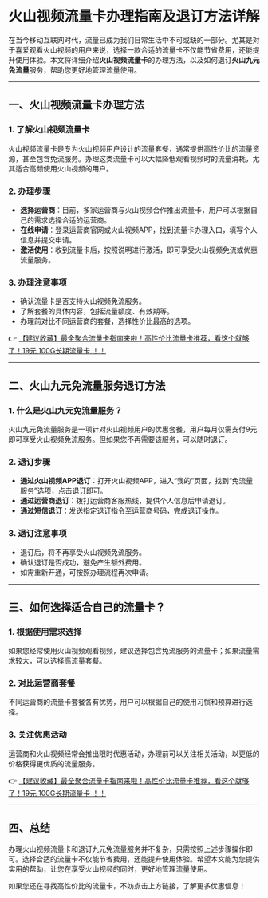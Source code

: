 # 火山视频流量卡办理指南及退订方法详解

在当今移动互联网时代，流量已成为我们日常生活中不可或缺的一部分。尤其是对于喜爱观看火山视频的用户来说，选择一款合适的流量卡不仅能节省费用，还能提升使用体验。本文将详细介绍**火山视频流量卡**的办理方法，以及如何退订**火山九元免流量**服务，帮助您更好地管理流量使用。

---

## 一、火山视频流量卡办理方法

### 1. 了解火山视频流量卡
火山视频流量卡是专为火山视频用户设计的流量套餐，通常提供高性价比的流量资源，甚至包含免流服务。办理这类流量卡可以大幅降低观看视频时的流量消耗，尤其适合高频使用火山视频的用户。

### 2. 办理步骤
- **选择运营商**：目前，多家运营商与火山视频合作推出流量卡，用户可以根据自己的需求选择合适的运营商。
- **在线申请**：登录运营商官网或火山视频APP，找到流量卡办理入口，填写个人信息并提交申请。
- **激活使用**：收到流量卡后，按照说明进行激活，即可享受火山视频免流或优惠流量服务。

### 3. 办理注意事项
- 确认流量卡是否支持火山视频免流服务。
- 了解套餐的具体内容，包括流量额度、有效期等。
- 办理前对比不同运营商的套餐，选择性价比最高的选项。

👉 [【建议收藏】最全聚合流量卡指南来啦！高性价比流量卡推荐，看这个就够了！19元 100G长期流量卡 ！！](https://bit.ly/Liuliangka)

---

## 二、火山九元免流量服务退订方法

### 1. 什么是火山九元免流量服务？
火山九元免流量服务是一项针对火山视频用户的优惠套餐，用户每月仅需支付9元即可享受火山视频免流服务。但如果您不再需要该服务，可以随时退订。

### 2. 退订步骤
- **通过火山视频APP退订**：打开火山视频APP，进入“我的”页面，找到“免流量服务”选项，点击退订即可。
- **通过运营商退订**：拨打运营商客服热线，提供个人信息后申请退订。
- **通过短信退订**：发送指定退订指令至运营商号码，完成退订操作。

### 3. 退订注意事项
- 退订后，将不再享受火山视频免流服务。
- 确认退订是否成功，避免产生额外费用。
- 如需重新开通，可按照办理流程再次申请。

---

## 三、如何选择适合自己的流量卡？

### 1. 根据使用需求选择
如果您经常使用火山视频观看视频，建议选择包含免流服务的流量卡；如果流量需求较大，可以选择高流量套餐。

### 2. 对比运营商套餐
不同运营商的流量卡套餐各有优势，用户可以根据自己的使用习惯和预算进行选择。

### 3. 关注优惠活动
运营商和火山视频经常会推出限时优惠活动，办理前可以关注相关活动，以更低的价格获得更优质的流量服务。

👉 [【建议收藏】最全聚合流量卡指南来啦！高性价比流量卡推荐，看这个就够了！19元 100G长期流量卡 ！！](https://bit.ly/Liuliangka)

---

## 四、总结

办理火山视频流量卡和退订九元免流量服务并不复杂，只需按照上述步骤操作即可。选择合适的流量卡不仅能节省费用，还能提升使用体验。希望本文能为您提供实用的帮助，让您在享受火山视频的同时，更好地管理流量使用。

如果您还在寻找高性价比的流量卡，不妨点击上方链接，了解更多优惠信息！